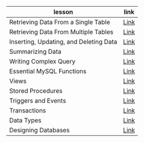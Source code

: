 | lesson                                 | link                                                                                       |
| -------------------------------------- | ------------------------------------------------------------------------------------------ |
| Retrieving Data From a Single Table    | [Link](./retrieving-data-from-a-single-table.md "Retrieving Data From a Single Table ")    |
| Retrieving Data From Multiple Tables   | [Link](./retrieving-data-from-multiple-tables.md "Retrieving Data From Multiple Tables")   |
| Inserting, Updating, and Deleting Data | [Link](./inserting-updating-and-deleting-data.md "Inserting, Updating, and Deleting Data") |
| Summarizing Data                       | [Link](./summarizing-data.md "Summarizing Data")                                           |
| Writing Complex Query                  | [Link](./writing-complex-query.md "Writing Complex Query")                                 |
| Essential MySQL Functions              | [Link](./essential-mysql-functions.md "Essential MySQL Functions")                         |
| Views                                  | [Link](./views.md "Views")                                                                 |
| Stored Procedures                      | [Link](./stored-procedures.md "Stored Procedures")                                         |
| Triggers and Events                    | [Link](./triggers-and-events.md "Triggers and Events")                                     |
| Transactions                           | [Link](./transactions.md "Transactions")                                                   |
| Data Types                             | [Link](./data-types.md "Data Types")                                                       |
| Designing Databases                    | [Link](./designing-databases.md "Designing Databases")                                     |

